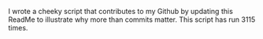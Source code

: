 I wrote a cheeky script that contributes to my Github by updating this ReadMe to illustrate why more than commits matter. This script has run 3115 times.